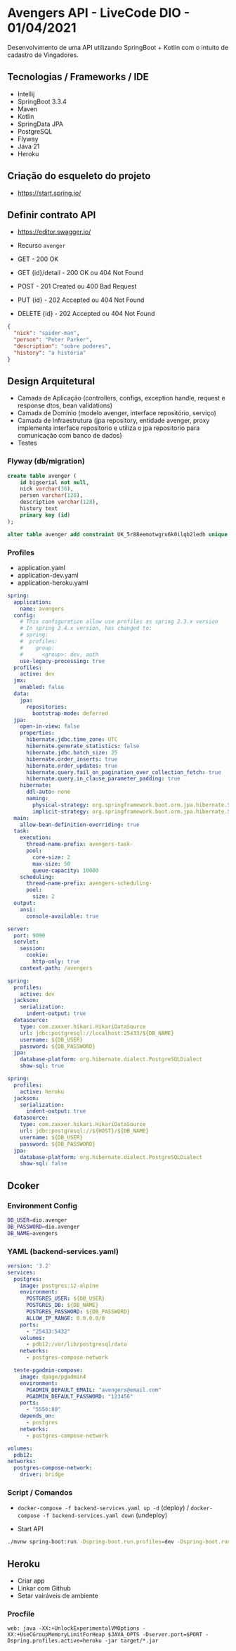 # Avengers API - LiveCode DIO - 01/04/2021

Desenvolvimento de uma API utilizando SpringBoot + Kotlin com o intuito de cadastro de Vingadores.

## Tecnologias / Frameworks / IDE

- Intellij
- SpringBoot 3.3.4
- Maven
- Kotlin
- SpringData JPA
- PostgreSQL
- Flyway
- Java 21
- Heroku

## Criação do esqueleto do projeto

- https://start.spring.io/

## Definir contrato API

- https://editor.swagger.io/

- Recurso `avenger`
- GET - 200 OK
- GET {id}/detail - 200 OK ou 404 Not Found
- POST - 201 Created ou 400 Bad Request
- PUT {id} - 202 Accepted ou 404 Not Found
- DELETE {id} - 202 Accepted ou 404 Not Found

```json
{
  "nick": "spider-man",
  "person": "Peter Parker",
  "description": "sobre poderes",
  "history": "a história"
}
```

## Design Arquitetural

- Camada de Aplicação (controllers, configs, exception handle, request e response dtos, bean validations)
- Camada de Domínio (modelo avenger, interface repositório, serviço)
- Camada de Infraestrutura (jpa repository, entidade avenger, proxy implementa interface repositorio e utiliza o jpa repositorio para comunicação com banco de dados)
- Testes

### Flyway (db/migration)

```sql
create table avenger (
    id bigserial not null,
    nick varchar(36),
    person varchar(128),
    description varchar(128),
    history text
    primary key (id)
);

alter table avenger add constraint UK_5r88eemotwgru6k0ilqb2ledh unique (nick);
```

### Profiles

- application.yaml
- application-dev.yaml
- application-heroku.yaml

```yaml
spring:
  application:
    name: avengers
  config:
    # This configuration allow use profiles as spring 2.3.x version
    # In spring 2.4.x version, has changed to:
    # spring:
    #  profiles:
    #    group:
    #      <group>: dev, auth
    use-legacy-processing: true
  profiles:
    active: dev
  jmx:
    enabled: false
  data:
    jpa:
      repositories:
        bootstrap-mode: deferred
  jpa:
    open-in-view: false
    properties:
      hibernate.jdbc.time_zone: UTC
      hibernate.generate_statistics: false
      hibernate.jdbc.batch_size: 25
      hibernate.order_inserts: true
      hibernate.order_updates: true
      hibernate.query.fail_on_pagination_over_collection_fetch: true
      hibernate.query.in_clause_parameter_padding: true
    hibernate:
      ddl-auto: none
      naming:
        physical-strategy: org.springframework.boot.orm.jpa.hibernate.SpringPhysicalNamingStrategy
        implicit-strategy: org.springframework.boot.orm.jpa.hibernate.SpringImplicitNamingStrategy
  main:
    allow-bean-definition-overriding: true
  task:
    execution:
      thread-name-prefix: avengers-task-
      pool:
        core-size: 2
        max-size: 50
        queue-capacity: 10000
    scheduling:
      thread-name-prefix: avengers-scheduling-
      pool:
        size: 2
  output:
    ansi:
      console-available: true

server:
  port: 9090
  servlet:
    session:
      cookie:
        http-only: true
    context-path: /avengers
```

```yaml
spring:
  profiles:
    active: dev
  jackson:
    serialization:
      indent-output: true
  datasource:
    type: com.zaxxer.hikari.HikariDataSource
    url: jdbc:postgresql://localhost:25433/${DB_NAME}
    username: ${DB_USER}
    password: ${DB_PASSWORD}
  jpa:
    database-platform: org.hibernate.dialect.PostgreSQLDialect
    show-sql: true
```

```yaml
spring:
  profiles:
    active: heroku
  jackson:
    serialization:
      indent-output: true
  datasource:
    type: com.zaxxer.hikari.HikariDataSource
    url: jdbc:postgresql://${HOST}/${DB_NAME}
    username: ${DB_USER}
    password: ${DB_PASSWORD}
  jpa:
    database-platform: org.hibernate.dialect.PostgreSQLDialect
    show-sql: false
```

## Dcoker

### Environment Config

```sh 
DB_USER=dio.avenger
DB_PASSWORD=dio.avenger
DB_NAME=avengers
```

### YAML (backend-services.yaml)

```yaml
version: '3.2'
services:
  postgres:
    image: postgres:12-alpine
    environment:
      POSTGRES_USER: ${DB_USER}
      POSTGRES_DB: ${DB_NAME}
      POSTGRES_PASSWORD: ${DB_PASSWORD}
      ALLOW_IP_RANGE: 0.0.0.0/0
    ports:
      - "25433:5432"
    volumes:
      - pdb12:/var/lib/postgresql/data
    networks:
      - postgres-compose-network

  teste-pgadmin-compose:
    image: dpage/pgadmin4
    environment:
      PGADMIN_DEFAULT_EMAIL: "avengers@email.com"
      PGADMIN_DEFAULT_PASSWORD: "123456"
    ports:
      - "5556:80"
    depends_on:
      - postgres
    networks:
      - postgres-compose-network

volumes:
  pdb12:
networks:
  postgres-compose-network:
    driver: bridge
```

### Script / Comandos

- `docker-compose -f backend-services.yaml up -d` (deploy) / `docker-compose -f backend-services.yaml down` (undeploy)

- Start API
```sh
./mvnw spring-boot:run -Dspring-boot.run.profiles=dev -Dspring-boot.run.jvmArguments="-Xmx256m -Xms128m" -Dspring-boot.run.arguments="'--DB_USER=dio.avenger' '--DB_PASSWORD=dio.avenger' '--DB_NAME=avengers'"
``` 

## Heroku

- Criar app
- Linkar com Github
- Setar vairáveis de ambiente

### Procfile

```text
web: java -XX:+UnlockExperimentalVMOptions -XX:+UseCGroupMemoryLimitForHeap $JAVA_OPTS -Dserver.port=$PORT -Dspring.profiles.active=heroku -jar target/*.jar
```
